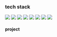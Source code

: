 

### tech stack   

[<img src="https://img.shields.io/badge/Python-3766AB?style=flat-square&logo=Python&logoColor=white"/></a>](https://github.com/ghkd7214/PYTHON/tree/master/study)
[<img src="https://img.shields.io/badge/Java-007396?style=flat-square&logo=Java&logoColor=white"/></a>](https://github.com/ghkd7214/JAVA-1)
[<img src="https://img.shields.io/badge/JavaScript-F7DF1E?style=flat-square&logo=JavaScript&logoColor=white"/></a>]()
[<img src="https://img.shields.io/badge/CSS-1572B6?style=flat-square&logo=CSS3&logoColor=white"/></a>]() 
[<img src="https://img.shields.io/badge/Spring-6DB33F?style=flat-square&logo=Spring&logoColor=white"/></a>](https://github.com/ghkd7214/SPRING)
[<img src="https://img.shields.io/badge/HTML-E34F26?style=flat-square&logo=HTML5&logoColor=white"/></a>]()
[<img src="https://img.shields.io/badge/MySQL-4479A1?style=flat-square&logo=MySQL&logoColor=white"/></a>](https://github.com/ghkd7214/SQL)
[<img src="https://img.shields.io/badge/AWS-232F3E?style=flat-square&logo=Amazon-AWS&logoColor=white"/></a>](#)


#### project   



